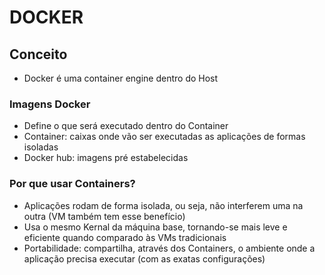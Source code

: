# DOCKER

## Conceito
- Docker é uma container engine dentro do Host

### Imagens Docker
- Define o que será executado dentro do Container
- Container: caixas onde vão ser executadas as aplicações de formas isoladas
- Docker hub: imagens pré estabelecidas

### Por que usar Containers?
- Aplicações rodam de forma isolada, ou seja, não interferem uma na outra (VM também tem esse benefício)
- Usa o mesmo Kernal da máquina base, tornando-se mais leve e eficiente quando comparado às VMs tradicionais
- Portabilidade: compartilha, através dos Containers, o ambiente onde a aplicação precisa executar (com as exatas configurações)